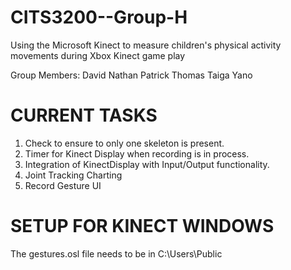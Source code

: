CITS3200--Group-H
=================

Using the Microsoft Kinect to measure children's physical activity movements during Xbox Kinect game play

Group Members:
David Nathan
Patrick Thomas
Taiga Yano

CURRENT TASKS
==============

1. Check to ensure to only one skeleton is present.
2. Timer for Kinect Display when recording is in process.
3. Integration of KinectDisplay with Input/Output functionality.
4. Joint Tracking Charting
5. Record Gesture UI

SETUP FOR KINECT WINDOWS
========================
The gestures.osl file needs to be in C:\Users\Public